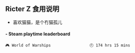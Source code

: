 ## Ricter Z 食用说明
- 喜欢猫猫，是个冇猫孤儿

<!-- steam-box start -->
#### - Steam playtime leaderboard
```text
🎮 World of Warships                 🕘 174 hrs 15 mins
```
<!-- Powered by https://github.com/YouEclipse/steam-box . -->
<!-- steam-box end -->
